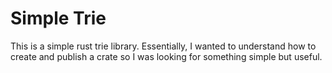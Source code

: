 # Simple Trie

This is a simple rust trie library.
Essentially, I wanted to understand how to create and publish a crate so I was looking for something simple but useful.
